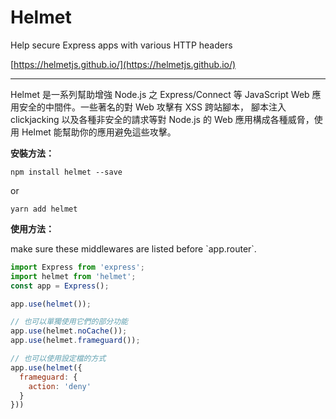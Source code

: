 # Helmet

Help secure Express apps with various HTTP headers

[https://helmetjs.github.io/](https://helmetjs.github.io/)

---

Helmet 是一系列幫助增強 Node.js 之 Express/Connect 等 JavaScript Web 應用安全的中間件。一些著名的對 Web 攻擊有 XSS 跨站腳本， 腳本注入 clickjacking 以及各種非安全的請求等對 Node.js 的 Web 應用構成各種威脅，使用 Helmet 能幫助你的應用避免這些攻擊。

**安裝方法：**

```
npm install helmet --save
```

or

```
yarn add helmet
```



**使用方法：**

make sure these middlewares are listed before \`app.router\`.

```js
import Express from 'express';
import helmet from 'helmet';
const app = Express();

app.use(helmet());

// 也可以單獨使用它們的部分功能
app.use(helmet.noCache());
app.use(helmet.frameguard());

// 也可以使用設定檔的方式
app.use(helmet({
  frameguard: {
    action: 'deny'
  }
}))
```




